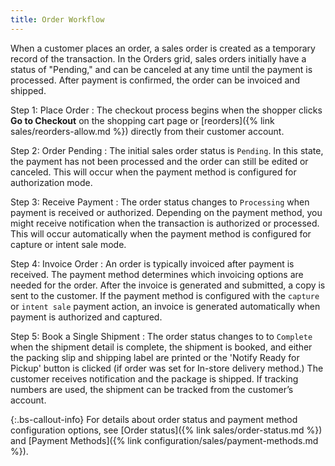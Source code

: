 ```yaml
---
title: Order Workflow
---
```


When a customer places an order, a sales order is created as a temporary record of the transaction. In the Orders grid, sales orders initially have a status of "Pending," and can be canceled at any time until the payment is processed. After payment is confirmed, the order can be invoiced and shipped.

Step 1: Place Order
: The checkout process begins when the shopper clicks **Go to Checkout** on the shopping cart page or [reorders]({% link sales/reorders-allow.md %}) directly from their customer account.

Step 2: Order Pending
: The initial sales order status is `Pending`. In this state, the payment has not been processed and the order can still be edited or canceled. This will occur when the payment method is configured for authorization mode.

Step 3: Receive Payment
: The order status changes to `Processing` when payment is received or authorized. Depending on the payment method, you might receive notification when the transaction is authorized or processed. This will occur automatically when the payment method is configured for capture or intent sale mode.

Step 4: Invoice Order
: An order is typically invoiced after payment is received. The payment method determines which invoicing options are needed for the order. After the invoice is generated and submitted, a copy is sent to the customer. If the payment method is configured with the `capture` or `intent sale` payment action, an invoice is generated automatically when payment is authorized and captured.

Step 5: Book a Single Shipment
: The order status changes to to `Complete` when the shipment detail is complete, the shipment is booked, and either the packing slip and shipping label are printed or the 'Notify Ready for Pickup' button is clicked (if order was set for In-store delivery method.)  The customer receives notification and the package is shipped. If tracking numbers are used, the shipment can be tracked from the customer’s account.

{:.bs-callout-info}
For details about order status and payment method configuration options, see [Order status]({% link sales/order-status.md %}) and [Payment Methods]({% link configuration/sales/payment-methods.md %}).
